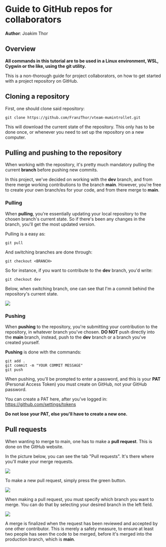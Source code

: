 # Guide to GitHub repos for collaborators

**Author**: Joakim Thor

## Overview

**All commands in this tutorial are to be used in a Linux environment, WSL, Cygwin or the like, using the **git** utility.**

This is a non-thorough guide for project collaborators, on how to get started with a project repository on GitHub.

## Cloning a repository

First, one should clone said repository:

```
git clone https://github.com/FranzThor/vteam-mumintrollet.git
```

This will download the current state of the repository. This only has to be done once, or whenever you need to set up the repository on a new computer.

## Pulling and pushing to the repository

When working with the repository, it's pretty much mandatory pulling the current **branch** before pushing new commits.

In this project, we've decided on working with the **dev** branch, and from there merge working contributions to the branch **main**. However, you're free to create your own branch/es for your code, and from there merge to **main**.

### Pulling

When **pulling**, you're essentially updating your local repository to the chosen branch's current state. So if there's been any changes in the branch, you'll get the most updated version.

Pulling is a easy as:

```
git pull 
```

And switching branches are done through:

```
git checkout <BRANCH>
```

So for instance, if you want to contribute to the **dev** branch, you'd write:

```
git checkout dev
```

Below, when switching branch, one can see that I'm a commit behind the repository's current state.

![](https://i.imgur.com/JWQ1Z7R.png)

### Pushing

When **pushing** to the repository, you're submitting your contribution to the repository, in whatever branch you've chosen. 
**DO NOT** push directly into the **main** branch, instead, push to the **dev** branch or a branch you've created yourself.

**Pushing** is done with the commands:

```
git add .
git commit -m "YOUR COMMIT MESSAGE"
git push
```

When pushing, you'll be prompted to enter a password, and this is your **PAT** (Personal Access Token) you must create on GitHub, not your GitHub password.

You can create a PAT here, after you've logged in: https://github.com/settings/tokens

**Do not lose your PAT, else you'll have to create a new one.**

## Pull requests

When wanting to merge to main, one has to make a **pull request**. This is done on the GitHub website.

In the picture below, you can see the tab "Pull requests". It's there where you'll make your merge requests.

![](https://i.imgur.com/Uo6TcZh.png)

To make a new pull request, simply press the green button.

![](https://i.imgur.com/Jv1Bz4I.png)

When making a pull request, you must specify which branch you want to merge. You can do that by selecting your desired branch in the left field.

![](https://i.imgur.com/GAML9dU.png)

A merge is finalized when the request has been reviewed and accepted by one other contributor. This is merely a safety measure, to ensure at least two people has seen the code to be merged, before it's merged into the production branch, which is **main**.


